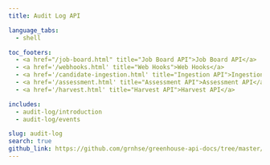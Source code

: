 ```yaml
---
title: Audit Log API

language_tabs:
  - shell

toc_footers:
  - <a href="/job-board.html" title="Job Board API">Job Board API</a>
  - <a href='/webhooks.html' title="Web Hooks">Web Hooks</a>
  - <a href='/candidate-ingestion.html' title="Ingestion API">Ingestion API</a>
  - <a href='/assessment.html' title="Assessment API">Assessment API</a>
  - <a href='/harvest.html' title="Harvest API">Harvest API</a>

includes:
  - audit-log/introduction
  - audit-log/events

slug: audit-log
search: true
github_link: https://github.com/grnhse/greenhouse-api-docs/tree/master/source/includes/audit-log
---
```

